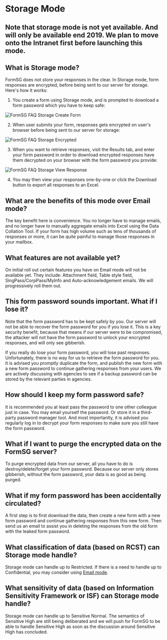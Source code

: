 # Storage Mode

## Note that storage mode is not yet available. And will only be available end 2019. We plan to move onto the Intranet first before launching this mode.

## What is Storage mode?

FormSG does not store your responses in the clear. In Storage mode, form responses are encrypted, before being sent to our server for storage. Here's how it works:

1) You create a form using Storage mode, and is prompted to download a form password which you have to keep safe:

![FormSG FAQ Storage Create Form](https://s3-ap-southeast-1.amazonaws.com/misc.form.gov.sg/faq-storage-createform.png "FormSG FAQ Storage Create Form")

2) When user submits your form, responses gets encrypted on user's browser before being sent to our server for storage:

![FormSG FAQ Storage Encrypted](https://s3-ap-southeast-1.amazonaws.com/misc.form.gov.sg/faq-storage-encrypted.png "FormSG FAQ Storage Encrypted")

3) When you want to retrieve responses, visit the Results tab, and enter your form password in order to download encrypted responses have them decrypted on your browser with the form password you provide:

![FormSG FAQ Storage View Response](https://s3-ap-southeast-1.amazonaws.com/misc.form.gov.sg/faq-storage-viewresponses.png "FormSG FAQ Storage View Response")

4) You may then view your responses one-by-one or click the Download button to export all responses to an Excel.

## What are the benefits of this mode over Email mode?

The key benefit here is convenience. You no longer have to manage emails, and no longer have to manually aggregate emails into Excel using the Data Collation Tool. If your form has high volume such as tens of thousands of responses or more, it can be quite painful to manage those responses in your mailbox.

## What features are not available yet?

On initial roll out certain features you have on Email mode will not be available yet. They include: Attachment field, Table style field, SingPass/CorpPass/MyInfo and Auto-acknowledgement emails. We will progressively roll them out.

## This form password sounds important. What if I lose it?

Note that the form password has to be kept safely by you. Our server will not be able to recover the form password for you if you lose it. This is a key security benefit, because that means if our server were to be compromised, the attacker will not have the form password to unlock your encrypted responses, and will only see gibberish.

If you really do lose your form password, you will lose past responses. Unfortunately, there is no way for us to retrieve the form password for you. It is advised you promptly duplicate the form, and publish the new form with a new form password to continue gathering responses from your users. We are actively discussing with agencies to see if a backup password can be stored by the relevant parties in agencies.

## How should I keep my form password safe?

It is recommended you at least pass the password to one other colleague just in case. You may email yourself the password. Or store it in a third-party password manager tool. And most importantly, it is advised you regularly log in to decrypt your form responses to make sure you still have the form password.

## What if I want to purge the encrypted data on the FormSG server?

To purge encrypted data from our server, all you have to do is destroy/delete/forget your form password. Because our server only stores gibberish, without the form password, your data is as good as being purged.

## What if my form password has been accidentally circulated?

A first step is to first download the data, then create a new form with a new form password and continue gathering responses from this new form. Then send us an email to assist you in deleting the responses from the old form with the leaked form password.

## What classification of data (based on RCST) can Storage mode handle?

Storage mode can handle up to Restricted. If there is a need to handle up to Confidential, you may consider using [Email mode](/Email.html).

## What sensitivity of data (based on Information Sensitivity Framework or ISF) can Storage mode handle?

Storage mode can handle up to Sensitive Normal. The semantics of Sensitive High are still being deliberated and we will push for FormSG to be able to handle Sensitive High as soon as the discussion around Sensitive High has concluded.
